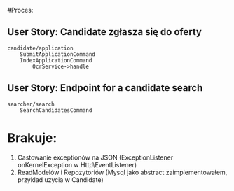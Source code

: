 #Proces:
## User Story: Candidate zgłasza się do oferty
    candidate/application
        SubmitApplicationCommand
        IndexApplicationCommand
            OcrService->handle

## User Story: Endpoint for a candidate search
    searcher/search
        SearchCandidatesCommand


# Brakuje:
1. Castowanie exceptionów na JSON (ExceptionListener onKernelException w Http\EventListener)
2. ReadModelów i Repozytoriów (Mysql jako abstract zaimplementowałem, przyklad uzycia w Candidate)


